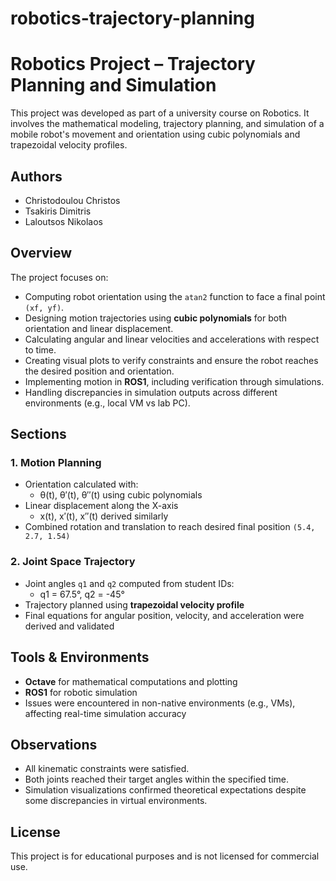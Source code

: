 # robotics-trajectory-planning
# Robotics Project – Trajectory Planning and Simulation

This project was developed as part of a university course on Robotics. It involves the mathematical modeling, trajectory planning, and simulation of a mobile robot's movement and orientation using cubic polynomials and trapezoidal velocity profiles.

## Authors
- Christodoulou Christos 
- Tsakiris Dimitris  
- Laloutsos Nikolaos 

## Overview

The project focuses on:
- Computing robot orientation using the `atan2` function to face a final point `(xf, yf)`.
- Designing motion trajectories using **cubic polynomials** for both orientation and linear displacement.
- Calculating angular and linear velocities and accelerations with respect to time.
- Creating visual plots to verify constraints and ensure the robot reaches the desired position and orientation.
- Implementing motion in **ROS1**, including verification through simulations.
- Handling discrepancies in simulation outputs across different environments (e.g., local VM vs lab PC).

## Sections

### 1. Motion Planning

- Orientation calculated with:
  - θ(t), θ′(t), θ′′(t) using cubic polynomials
- Linear displacement along the X-axis
  - x(t), x′(t), x′′(t) derived similarly
- Combined rotation and translation to reach desired final position `(5.4, 2.7, 1.54)`

### 2. Joint Space Trajectory

- Joint angles `q1` and `q2` computed from student IDs:
  - q1 = 67.5°, q2 = -45°
- Trajectory planned using **trapezoidal velocity profile**
- Final equations for angular position, velocity, and acceleration were derived and validated

## Tools & Environments
- **Octave** for mathematical computations and plotting
- **ROS1** for robotic simulation
- Issues were encountered in non-native environments (e.g., VMs), affecting real-time simulation accuracy

## Observations
- All kinematic constraints were satisfied.
- Both joints reached their target angles within the specified time.
- Simulation visualizations confirmed theoretical expectations despite some discrepancies in virtual environments.

## License
This project is for educational purposes and is not licensed for commercial use.

